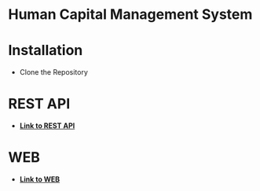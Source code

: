 # Human Capital Management System

# Installation

- Clone the Repository

# REST API

- **[Link to REST API](https://github.com/GeorgiZlatev/Immedis_internship_2023_hcm_Georgi_Zlatev/tree/main/Backend)**

# WEB

- **[Link to WEB](https://github.com/GeorgiZlatev/Immedis_internship_2023_hcm_Georgi_Zlatev/tree/main/Frontend)**

